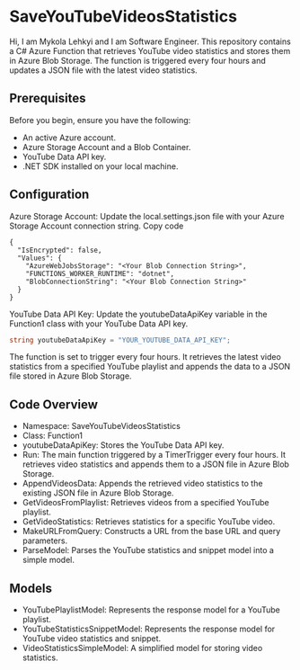 # SaveYouTubeVideosStatistics
Hi, I am Mykola Lehkyi and I am Software Engineer.
This repository contains a C# Azure Function that retrieves YouTube video statistics and stores them in Azure Blob Storage. The function is triggered every four hours and updates a JSON file with the latest video statistics.

## Prerequisites
Before you begin, ensure you have the following:
- An active Azure account.
- Azure Storage Account and a Blob Container.
- YouTube Data API key.
- .NET SDK installed on your local machine.

## Configuration
Azure Storage Account: Update the local.settings.json file with your Azure Storage Account connection string.
Copy code
```
{
  "IsEncrypted": false,
  "Values": {
    "AzureWebJobsStorage": "<Your Blob Connection String>",
    "FUNCTIONS_WORKER_RUNTIME": "dotnet",
    "BlobConnectionString": "<Your Blob Connection String>"
  }
}
```
YouTube Data API Key: Update the youtubeDataApiKey variable in the Function1 class with your YouTube Data API key.
```csharp
string youtubeDataApiKey = "YOUR_YOUTUBE_DATA_API_KEY";
```
The function is set to trigger every four hours. It retrieves the latest video statistics from a specified YouTube playlist and appends the data to a JSON file stored in Azure Blob Storage.

## Code Overview
- Namespace: SaveYouTubeVideosStatistics
- Class: Function1
- youtubeDataApiKey: Stores the YouTube Data API key.
- Run: The main function triggered by a TimerTrigger every four hours. It retrieves video statistics and appends them to a JSON file in Azure Blob Storage.
- AppendVideosData: Appends the retrieved video statistics to the existing JSON file in Azure Blob Storage.
- GetVideosFromPlaylist: Retrieves videos from a specified YouTube playlist.
- GetVideoStatistics: Retrieves statistics for a specific YouTube video.
- MakeURLFromQuery: Constructs a URL from the base URL and query parameters.
- ParseModel: Parses the YouTube statistics and snippet model into a simple model.
## Models
- YouTubePlaylistModel: Represents the response model for a YouTube playlist.
- YouTubeStatisticsSnippetModel: Represents the response model for YouTube video statistics and snippet.
- VideoStatisticsSimpleModel: A simplified model for storing video statistics.
